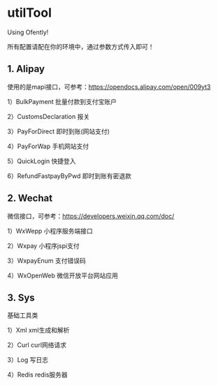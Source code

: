 # utilTool
Using Ofently!

所有配置请配在你的环境中，通过参数方式传入即可！
## 1. Alipay
使用的是mapi接口，可参考：https://opendocs.alipay.com/open/009yt3

1）BulkPayment 批量付款到支付宝账户

2）CustomsDeclaration 报关

3）PayForDirect 即时到账(网站支付)

4）PayForWap 手机网站支付

5）QuickLogin 快捷登入

6）RefundFastpayByPwd 即时到账有密退款

## 2. Wechat
微信接口，可参考：https://developers.weixin.qq.com/doc/

1）WxWepp 小程序服务端接口

2）Wxpay 小程序jspi支付

3）WxpayEnum 支付错误码

4）WxOpenWeb 微信开放平台网站应用
## 3. Sys
基础工具类

1）Xml xml生成和解析

2）Curl curl网络请求

3）Log 写日志

4）Redis redis服务器